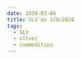 ```yaml
---
date: 2024-03-08
title: SLV on 3/8/2024
tags: 
  - SLV
  - silver
  - commodities
---
```

<div class="post">
<snapshot-grid 
    :reports="['2024/03/07/CTA/silver', '2024/03/08/CTA/silver', '2024/03/08/MTP/SLV']"
    chart="2024/03/08/Chart/SLV"
/>
<p>

</p>
<p>

</p>
</div>